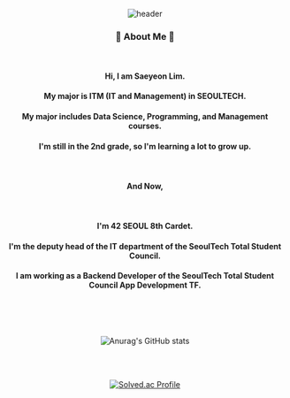 <div align="center">

![header](https://capsule-render.vercel.app/api?type=transparent&fontcolor=0080ff&height=150&section=header&animation=blink&text=Saeyeonn's%20Git%20Profile&fontSize=50&fontColor=F781D8)

</div>

<div align="center">

### 🐰 About Me 🐰

<br>

#### Hi, I am Saeyeon Lim.     
#### My major is ITM (IT and Management) in SEOULTECH.
#### My major includes Data Science, Programming, and Management courses.  
#### I'm still in the 2nd grade, so I'm learning a lot to grow up.

<br>

#### And Now,

<br>

#### I'm 42 SEOUL 8th Cardet.
#### I'm the deputy head of the IT department of the SeoulTech Total Student Council. 
#### I am working as a Backend Developer of the SeoulTech Total Student Council App Development TF.

<br>
<br>
<br>

![Anurag's GitHub stats](https://github-readme-stats.vercel.app/api?username=saeyeonn&show_icons=true&theme=omni)

<br>
<br>

[![Solved.ac Profile](http://mazassumnida.wtf/api/generate_badge?boj=sy01lim)](https://solved.ac/sy01lim)

</div>
<br>
